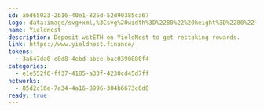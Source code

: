 ```yaml
---
id: abd65023-2b16-40e1-825d-52d90385ca67
logo: data:image/svg+xml,%3Csvg%20width%3D%2280%22%20height%3D%2280%22%20viewBox%3D%220%200%2080%2080%22%20fill%3D%22none%22%20xmlns%3D%22http%3A%2F%2Fwww.w3.org%2F2000%2Fsvg%22%3E%0A%3Cg%20clip-path%3D%22url(%23clip0_6004_319)%22%3E%0A%3Cpath%20fill-rule%3D%22evenodd%22%20clip-rule%3D%22evenodd%22%20d%3D%22M36.9098%2017.4182C36.9098%2017.1872%2037.0786%2017%2037.2868%2017H42.1885C42.3967%2017%2042.5655%2017.1872%2042.5655%2017.4182V28.3249C42.5655%2028.7407%2043.0532%2028.9017%2043.2582%2028.5536L48.8242%2019.1043C48.9406%2018.9064%2049.1818%2018.8549%2049.3564%2018.9906L53.3688%2022.1123C53.5352%2022.2419%2053.5791%2022.4946%2053.4679%2022.6834L48.7796%2030.6428C48.6158%2030.9211%2048.7957%2031.2898%2049.0953%2031.2898H60.0984C60.3066%2031.2898%2060.4754%2031.477%2060.4754%2031.708V37.1443C60.4754%2037.3753%2060.3066%2037.5625%2060.0984%2037.5625H55.7079C52.6282%2037.5625%2049.9073%2035.5479%2047.2245%2033.5614C46.1502%2032.7659%2045.0819%2031.9748%2043.9991%2031.3197C42.7332%2030.5536%2041.2814%2030.1182%2039.7378%2030.1182C38.1941%2030.1182%2036.7422%2030.5536%2035.4764%2031.3197C34.3935%2031.9748%2033.3253%2032.7659%2032.2509%2033.5614C29.5682%2035.5479%2026.8473%2037.5625%2023.7675%2037.5625H19.377C19.1688%2037.5625%2019%2037.3753%2019%2037.1443V31.708C19%2031.477%2019.1688%2031.2898%2019.377%2031.2898H30.3874C30.6869%2031.2898%2030.8669%2030.9211%2030.703%2030.6428L26.0148%2022.6834C25.9035%2022.4946%2025.9474%2022.2419%2026.1139%2022.1123L30.1263%2018.9906C30.3008%2018.8549%2030.542%2018.9064%2030.6585%2019.1043L36.2171%2028.5414C36.4221%2028.8894%2036.9098%2028.7284%2036.9098%2028.3126V17.4182ZM32.2509%2046.4386C29.5682%2044.4523%2026.8473%2042.4375%2023.7675%2042.4375H19.377C19.1688%2042.4375%2019%2042.6247%2019%2042.8557V48.2921C19%2048.523%2019.1688%2048.7103%2019.377%2048.7103H30.3874C30.6869%2048.7103%2030.8669%2049.0791%2030.703%2049.3572L26.0148%2057.3166C25.9035%2057.5056%2025.9474%2057.7581%2026.1139%2057.8878L30.1263%2061.0095C30.3008%2061.1453%2030.542%2061.0936%2030.6585%2060.8958L36.2171%2051.4588C36.4221%2051.1108%2036.9098%2051.2718%2036.9098%2051.6876V62.582C36.9098%2062.8128%2037.0786%2063%2037.2868%2063H42.1885C42.3967%2063%2042.5655%2062.8128%2042.5655%2062.582V51.6752C42.5655%2051.2594%2043.0532%2051.0984%2043.2582%2051.4464L48.8242%2060.8958C48.9406%2061.0936%2049.1818%2061.1453%2049.3564%2061.0095L53.3688%2057.8878C53.5352%2057.7581%2053.5791%2057.5056%2053.4679%2057.3166L48.7796%2049.3572C48.6158%2049.0791%2048.7957%2048.7103%2049.0953%2048.7103H60.0984C60.3066%2048.7103%2060.4754%2048.523%2060.4754%2048.2921V42.8557C60.4754%2042.6247%2060.3066%2042.4375%2060.0984%2042.4375H55.708C52.6282%2042.4375%2049.9073%2044.4523%2047.2247%2046.4386C46.1502%2047.2342%2045.0819%2048.0252%2043.9991%2048.6805C42.7332%2049.4465%2041.2814%2049.8819%2039.7378%2049.8819C38.1941%2049.8819%2036.7422%2049.4465%2035.4764%2048.6805C34.3935%2048.0252%2033.3253%2047.2342%2032.2509%2046.4386ZM39.7377%2048.1545C43.7611%2048.1545%2047.0227%2044.5036%2047.0227%2040C47.0227%2035.4964%2043.7611%2031.8455%2039.7377%2031.8455C35.7144%2031.8455%2032.4527%2035.4964%2032.4527%2040C32.4527%2044.5036%2035.7144%2048.1545%2039.7377%2048.1545Z%22%20fill%3D%22%23E8C787%22%2F%3E%0A%3Cg%20opacity%3D%220.8%22%20filter%3D%22url(%23filter0_f_6004_319)%22%3E%0A%3Cpath%20fill-rule%3D%22evenodd%22%20clip-rule%3D%22evenodd%22%20d%3D%22M40.9098%2013.4182C40.9098%2013.1872%2041.0786%2013%2041.2868%2013H46.1885C46.3967%2013%2046.5655%2013.1872%2046.5655%2013.4182V24.3249C46.5655%2024.7407%2047.0532%2024.9017%2047.2582%2024.5536L52.8242%2015.1043C52.9406%2014.9064%2053.1818%2014.8549%2053.3564%2014.9906L57.3688%2018.1123C57.5352%2018.2419%2057.5791%2018.4946%2057.4679%2018.6834L52.7796%2026.6428C52.6158%2026.9211%2052.7957%2027.2898%2053.0953%2027.2898H64.0984C64.3066%2027.2898%2064.4754%2027.477%2064.4754%2027.708V33.1443C64.4754%2033.3753%2064.3066%2033.5625%2064.0984%2033.5625H59.7079C56.6282%2033.5625%2053.9073%2031.5479%2051.2245%2029.5614C50.1502%2028.7659%2049.0819%2027.9748%2047.9991%2027.3197C46.7332%2026.5536%2045.2814%2026.1182%2043.7378%2026.1182C42.1941%2026.1182%2040.7422%2026.5536%2039.4764%2027.3197C38.3935%2027.9748%2037.3253%2028.7659%2036.2509%2029.5614C33.5682%2031.5479%2030.8473%2033.5625%2027.7675%2033.5625H23.377C23.1688%2033.5625%2023%2033.3753%2023%2033.1443V27.708C23%2027.477%2023.1688%2027.2898%2023.377%2027.2898H34.3874C34.6869%2027.2898%2034.8669%2026.9211%2034.703%2026.6428L30.0148%2018.6834C29.9035%2018.4946%2029.9474%2018.2419%2030.1139%2018.1123L34.1263%2014.9906C34.3008%2014.8549%2034.542%2014.9064%2034.6585%2015.1043L40.2171%2024.5414C40.4221%2024.8894%2040.9098%2024.7284%2040.9098%2024.3126V13.4182ZM36.2509%2042.4386C33.5682%2040.4523%2030.8473%2038.4375%2027.7675%2038.4375H23.377C23.1688%2038.4375%2023%2038.6247%2023%2038.8557V44.2921C23%2044.523%2023.1688%2044.7103%2023.377%2044.7103H34.3874C34.6869%2044.7103%2034.8669%2045.0791%2034.703%2045.3572L30.0148%2053.3166C29.9035%2053.5056%2029.9474%2053.7581%2030.1139%2053.8878L34.1263%2057.0095C34.3008%2057.1453%2034.542%2057.0936%2034.6585%2056.8958L40.2171%2047.4588C40.4221%2047.1108%2040.9098%2047.2718%2040.9098%2047.6876V58.582C40.9098%2058.8128%2041.0786%2059%2041.2868%2059H46.1885C46.3967%2059%2046.5655%2058.8128%2046.5655%2058.582V47.6752C46.5655%2047.2594%2047.0532%2047.0984%2047.2582%2047.4464L52.8242%2056.8958C52.9406%2057.0936%2053.1818%2057.1453%2053.3564%2057.0095L57.3688%2053.8878C57.5352%2053.7581%2057.5791%2053.5056%2057.4679%2053.3166L52.7796%2045.3572C52.6158%2045.0791%2052.7957%2044.7103%2053.0953%2044.7103H64.0984C64.3066%2044.7103%2064.4754%2044.523%2064.4754%2044.2921V38.8557C64.4754%2038.6247%2064.3066%2038.4375%2064.0984%2038.4375H59.708C56.6282%2038.4375%2053.9073%2040.4523%2051.2247%2042.4386C50.1502%2043.2342%2049.0819%2044.0252%2047.9991%2044.6805C46.7332%2045.4465%2045.2814%2045.8819%2043.7378%2045.8819C42.1941%2045.8819%2040.7422%2045.4465%2039.4764%2044.6805C38.3935%2044.0252%2037.3253%2043.2342%2036.2509%2042.4386ZM43.7377%2044.1545C47.7611%2044.1545%2051.0227%2040.5036%2051.0227%2036C51.0227%2031.4964%2047.7611%2027.8455%2043.7377%2027.8455C39.7144%2027.8455%2036.4527%2031.4964%2036.4527%2036C36.4527%2040.5036%2039.7144%2044.1545%2043.7377%2044.1545Z%22%20fill%3D%22%23E8C787%22%2F%3E%0A%3C%2Fg%3E%0A%3C%2Fg%3E%0A%3Cdefs%3E%0A%3Cfilter%20id%3D%22filter0_f_6004_319%22%20x%3D%223%22%20y%3D%22-7%22%20width%3D%2281.4754%22%20height%3D%2286%22%20filterUnits%3D%22userSpaceOnUse%22%20color-interpolation-filters%3D%22sRGB%22%3E%0A%3CfeFlood%20flood-opacity%3D%220%22%20result%3D%22BackgroundImageFix%22%2F%3E%0A%3CfeBlend%20mode%3D%22normal%22%20in%3D%22SourceGraphic%22%20in2%3D%22BackgroundImageFix%22%20result%3D%22shape%22%2F%3E%0A%3CfeGaussianBlur%20stdDeviation%3D%2210%22%20result%3D%22effect1_foregroundBlur_6004_319%22%2F%3E%0A%3C%2Ffilter%3E%0A%3CclipPath%20id%3D%22clip0_6004_319%22%3E%0A%3Crect%20width%3D%2280%22%20height%3D%2280%22%20fill%3D%22white%22%2F%3E%0A%3C%2FclipPath%3E%0A%3C%2Fdefs%3E%0A%3C%2Fsvg%3E%0A
name: Yieldnest
description: Deposit wstETH on YieldNest to get restaking rewards.
link: https://www.yieldnest.finance/
tokens:
  - 3a647da0-c0d8-4ebd-abce-bac0390880f4
categories:
  - e1e552f6-ff37-4185-a33f-4230cd45d7ff
networks:
  - 85d2c16e-7a34-4a16-8996-304b6673c6d0
ready: true
---
```

